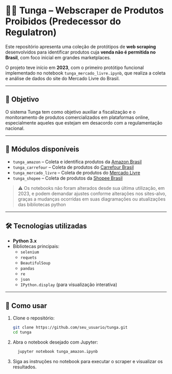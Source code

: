 # 🕵️‍♂️ Tunga – Webscraper de Produtos Proibidos (Predecessor do Regulatron)

Este repositório apresenta uma coleção de protótipos de **web scraping** desenvolvidos para identificar produtos cuja **venda não é permitida no Brasil**, com foco inicial em grandes marketplaces.

O projeto teve início em **2023**, com o primeiro protótipo funcional implementado no notebook `tunga_mercado_livre.ipynb`, que realiza a coleta e análise de dados do site do Mercado Livre do Brasil.

---

## 🎯 Objetivo

O sistema Tunga tem como objetivo auxiliar a fiscalização e o monitoramento de produtos comercializados em plataformas online, especialmente aqueles que estejam em desacordo com a regulamentação nacional.

---

## 🧩 Módulos disponíveis

- `tunga_amazon` – Coleta e identifica produtos da [Amazon Brasil](https://www.amazon.com.br)
- `tunga_carrefour` – Coleta de produtos do [Carrefour Brasil](https://www.carrefour.com.br)
- `tunga_mercado_livre` – Coleta de produtos do [Mercado Livre](https://www.mercadolivre.com.br)
- `tunga_shopee` – Coleta de produtos da [Shopee Brasil](https://shopee.com.br)

> ⚠️ Os notebooks não foram alterados desde sua última utilização, em 2023, e podem demandar ajustes conforme alterações nos sites-alvo, graças a mudanças ocorridas em suas diagramações ou atualizações das bibliotecas python

---

## 🛠️ Tecnologias utilizadas

- **Python 3.x**
- Bibliotecas principais:
  - `selenium`
  - `requets`
  - `BeautifulSoup`
  - `pandas`
  - `re`
  - `json`
  - `IPython.display` (para visualização interativa)

---

## 🚀 Como usar

1. Clone o repositório:
   ```bash
   git clone https://github.com/seu_usuario/tunga.git
   cd tunga

2. Abra o notebook desejado com Jupyter:
   ```bash
     jupyter notebook tunga_amazon.ipynb

3. Siga as instruções no notebook para executar o scraper e visualizar os resultados.
